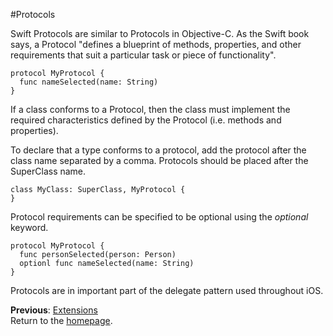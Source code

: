 #Protocols  

Swift Protocols are similar to Protocols in Objective-C. As the Swift book says, a Protocol "defines a blueprint of methods, properties, and other requirements that suit a particular task or piece of functionality".  

```
protocol MyProtocol {
  func nameSelected(name: String)
}
```

If a class conforms to a Protocol, then the class must implement the required characteristics defined by the Protocol (i.e. methods and properties).  

To declare that a type conforms to a protocol, add the protocol after the class name separated by a comma. Protocols should be placed after the SuperClass name.  

```
class MyClass: SuperClass, MyProtocol {
}
```

Protocol requirements can be specified to be optional using the *optional* keyword.  
```
protocol MyProtocol {
  func personSelected(person: Person)
  optionl func nameSelected(name: String)
}
```

Protocols are in important part of the delegate pattern used throughout iOS.


**Previous**: [Extensions](extensions.md)  
Return to the [homepage](README.md).
